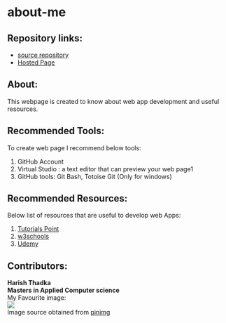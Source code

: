 # about-me
## Repository links:
* [source repository ](https://github.com/harish24680?tab=repositories)
* [Hosted Page](https://harish24680.github.io/about-me/)


## About:
This webpage is created to know about web app development and useful resources.


## Recommended Tools:
To create web page I recommend below tools:  
1. GitHub Account
1. Virtual Studio : a text editor that can preview your web page1
1. GitHub tools: Git Bash, Totoise Git (Only for windows)


## Recommended Resources:
Below list of resources that are useful to develop web Apps:  
1. [Tutorials Point](https://www.tutorialspoint.com/internet_technologies/websites_development.htm)
1. [w3schools](https://www.w3schools.com/whatis/)
1. [Udemy](https://www.udemy.com/course/python-and-django-full-stack-web-developer-bootcamp/)


## Contributors:
**Harish Thadka  
Masters in Applied Computer science**  
My Favourite image:  
![](https://i.pinimg.com/originals/0e/27/b0/0e27b0a7ec42b33f13b4e6eb66b75da1.jpg)  
Image source obtained from [pinimg](https://i.pinimg.com/originals/0e/27/b0/0e27b0a7ec42b33f13b4e6eb66b75da1.jpg)

